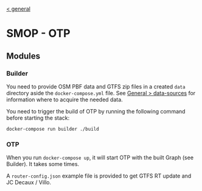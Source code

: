 [< general](https://github.com/nextmoov/nextmoov-smop-general)

# SMOP - OTP

## Modules

### Builder

You need to provide OSM PBF data and GTFS zip files in a created `data` directory aside the `docker-compose.yml` file. See [General > data-sources](https://github.com/nextmoov/nextmoov-smop-general#data-sources) for information where to acquire the needed data.

You need to trigger the build of OTP by running the following command before starting the stack:
```
docker-compose run builder ./build
```

### OTP

When you run `docker-compose up`, it will start OTP with the built Graph (see Builder). It takes some times.

A `router-config.json` example file is provided to get GTFS RT update and JC Decaux / Villo.
